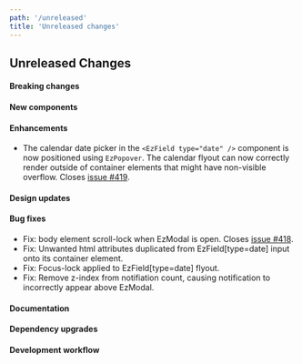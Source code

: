 ```yaml
---
path: '/unreleased'
title: 'Unreleased changes'
---
```


## Unreleased Changes

#### Breaking changes

#### New components

#### Enhancements

- The calendar date picker in the `<EzField type="date" />` component is now positioned using `EzPopover`. The calendar flyout can now correctly render outside of container elements that might have non-visible overflow. Closes [issue #419](https://github.com/ezcater/recipe/issues/419).

#### Design updates

#### Bug fixes

- Fix: body element scroll-lock when EzModal is open. Closes [issue #418](https://github.com/ezcater/recipe/issues/418).
- Fix: Unwanted html attributes duplicated from EzField[type=date] input onto its container element.
- Fix: Focus-lock applied to EzField[type=date] flyout.
- Fix: Remove z-index from notifiation count, causing notification to incorrectly appear above EzModal.

#### Documentation

#### Dependency upgrades

#### Development workflow
